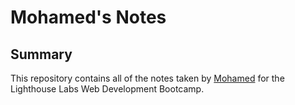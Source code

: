 # Mohamed's Notes
## Summary 

This repository contains all of the notes taken by [Mohamed](https://github.com/thameemsh) for the Lighthouse Labs Web Development Bootcamp.